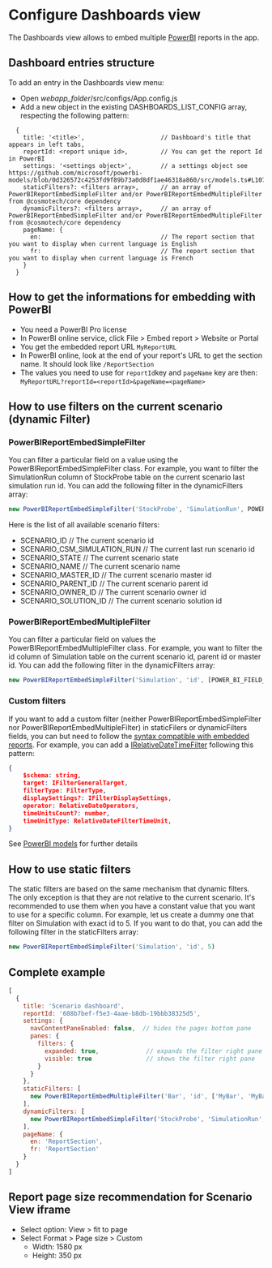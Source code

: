 # Configure Dashboards view

The Dashboards view allows to embed multiple [PowerBI](https://powerbi.microsoft.com/fr-fr/getting-started-with-power-bi/) reports in the app.

## Dashboard entries structure
To add an entry in the Dashboards view menu:
- Open *webapp_folder*/src/configs/App.config.js
- Add a new object in the existing DASHBOARDS_LIST_CONFIG array, respecting the following pattern:
```
  {
    title: '<title>',                     // Dashboard's title that appears in left tabs,
    reportId: <report unique id>,         // You can get the report Id in PowerBI 
    settings: '<settings object>',        // a settings object see https://github.com/microsoft/powerbi-models/blob/0d326572c4253fd9f89b73a0d8df1ae46318a860/src/models.ts#L1070
    staticFilters?: <filters array>,      // an array of PowerBIReportEmbedSimpleFilter and/or PowerBIReportEmbedMultipleFilter from @cosmotech/core dependency         
    dynamicFilters?: <filters array>,     // an array of PowerBIReportEmbedSimpleFilter and/or PowerBIReportEmbedMultipleFilter from @cosmotech/core dependency                    
    pageName: {
      en:                                 // The report section that you want to display when current language is English
      fr:                                 // The report section that you want to display when current language is French
    }
  }
```
## How to get the informations for embedding with PowerBI
* You need a PowerBI Pro license
* In PowerBI online service, click File > Embed report > Website or Portal
* You get the embedded report URL `MyReportURL`
* In PowerBI online, look at the end of your report's URL to get the section name. It should look like `/ReportSection`
* The values you need to use for `reportId`key and `pageName` key are then: `MyReportURL?reportId=<reportId>&pageName=<pageName>`

## How to use filters on the current scenario (dynamic Filter)

### PowerBIReportEmbedSimpleFilter

You can filter a particular field on a value using the PowerBIReportEmbedSimpleFilter class. 
For example, you want to filter the SimulationRun column of StockProbe table on the current scenario last simulation run id.
You can add the following filter in the dynamicFilters array:
```javascript
new PowerBIReportEmbedSimpleFilter('StockProbe', 'SimulationRun', POWER_BI_FIELD_ENUM.SCENARIO_CSM_SIMULATION_RUN)
```

Here is the list of all available scenario filters:
- SCENARIO_ID                       // The current scenario id
- SCENARIO_CSM_SIMULATION_RUN       // The current last run scenario id
- SCENARIO_STATE                    // The current scenario state
- SCENARIO_NAME                     // The current scenario name
- SCENARIO_MASTER_ID                // The current scenario master id 
- SCENARIO_PARENT_ID                // The current scenario parent id
- SCENARIO_OWNER_ID                 // The current scenario owner id
- SCENARIO_SOLUTION_ID              // The current scenario solution id


### PowerBIReportEmbedMultipleFilter

You can filter a particular field on values the PowerBIReportEmbedMultipleFilter class.
For example, you want to filter the id column of Simulation table on the current scenario id, parent id or master id.
You can add the following filter in the dynamicFilters array:
```javascript
new PowerBIReportEmbedSimpleFilter('Simulation', 'id', [POWER_BI_FIELD_ENUM.SCENARIO_ID,POWER_BI_FIELD_ENUM.SCENARIO_PARENT_ID,POWER_BI_FIELD_ENUM.SCENARIO_MASTER_ID])
```

### Custom filters
If you want to add a custom filter (neither PowerBIReportEmbedSimpleFilter nor PowerBIReportEmbedMultipleFilter) in staticFilers or dynamicFilters fields, you can but need to follow the [syntax compatible with embedded reports](https://github.com/microsoft/powerbi-models/blob/0d326572c4253fd9f89b73a0d8df1ae46318a860/src/models.ts#L338).
For example, you can add a [IRelativeDateTimeFilter](https://github.com/microsoft/powerbi-models/blob/0d326572c4253fd9f89b73a0d8df1ae46318a860/src/models.ts#L373) following this pattern:
``` json
{
    $schema: string,
    target: IFilterGeneralTarget,
    filterType: FilterType,
    displaySettings?: IFilterDisplaySettings,
    operator: RelativeDateOperators,
    timeUnitsCount?: number,
    timeUnitType: RelativeDateFilterTimeUnit,
}
```
See [PowerBI models](https://github.com/microsoft/powerbi-models) for further details


## How to use static filters

The static filters are based on the same mechanism that dynamic filters. 
The only exception is that they are not relative to the current scenario.
It's recommended to use them when you have a constant value that you want to use for a specific column.
For example, let us create a dummy one that filter on Simulation with exact id to 5. If you want to do that, you can add the following filter in the staticFilters array:
```javascript
new PowerBIReportEmbedSimpleFilter('Simulation', 'id', 5)
```

## Complete example
```js
[
  {
    title: 'Scenario dashboard',
    reportId: '608b7bef-f5e3-4aae-b8db-19bbb38325d5',
    settings: {
      navContentPaneEnabled: false,  // hides the pages bottom pane
      panes: {
        filters: {
          expanded: true,             // expands the filter right pane
          visible: true               // shows the filter right pane
        }
      }
    },
    staticFilters: [
      new PowerBIReportEmbedMultipleFilter('Bar', 'id', ['MyBar', 'MyBar2'])
    ],
    dynamicFilters: [
      new PowerBIReportEmbedSimpleFilter('StockProbe', 'SimulationRun', POWER_BI_FIELD_ENUM.SCENARIO_CSM_SIMULATION_RUN)
    ],
    pageName: {
      en: 'ReportSection',
      fr: 'ReportSection'
    }
  }
]
```

## Report page size recommendation for Scenario View iframe
* Select option: View > fit to page
* Select Format > Page size > Custom
    * Width: 1580 px 
    * Height: 350 px

